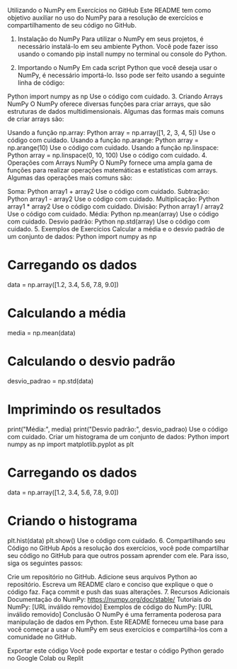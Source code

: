 Utilizando o NumPy em Exercícios no GitHub
Este README tem como objetivo auxiliar no uso do NumPy para a resolução de exercícios e compartilhamento de seu código no GitHub.

1. Instalação do NumPy
Para utilizar o NumPy em seus projetos, é necessário instalá-lo em seu ambiente Python. Você pode fazer isso usando o comando pip install numpy no terminal ou console do Python.

2. Importando o NumPy
Em cada script Python que você deseja usar o NumPy, é necessário importá-lo. Isso pode ser feito usando a seguinte linha de código:

Python
import numpy as np
Use o código com cuidado.
3. Criando Arrays NumPy
O NumPy oferece diversas funções para criar arrays, que são estruturas de dados multidimensionais. Algumas das formas mais comuns de criar arrays são:

Usando a função np.array:
Python
array = np.array([1, 2, 3, 4, 5])
Use o código com cuidado.
Usando a função np.arange:
Python
array = np.arange(10)
Use o código com cuidado.
Usando a função np.linspace:
Python
array = np.linspace(0, 10, 100)
Use o código com cuidado.
4. Operações com Arrays NumPy
O NumPy fornece uma ampla gama de funções para realizar operações matemáticas e estatísticas com arrays. Algumas das operações mais comuns são:

Soma:
Python
array1 + array2
Use o código com cuidado.
Subtração:
Python
array1 - array2
Use o código com cuidado.
Multiplicação:
Python
array1 * array2
Use o código com cuidado.
Divisão:
Python
array1 / array2
Use o código com cuidado.
Média:
Python
np.mean(array)
Use o código com cuidado.
Desvio padrão:
Python
np.std(array)
Use o código com cuidado.
5. Exemplos de Exercícios
Calcular a média e o desvio padrão de um conjunto de dados:
Python
import numpy as np

# Carregando os dados
data = np.array([1.2, 3.4, 5.6, 7.8, 9.0])

# Calculando a média
media = np.mean(data)

# Calculando o desvio padrão
desvio_padrao = np.std(data)

# Imprimindo os resultados
print("Média:", media)
print("Desvio padrão:", desvio_padrao)
Use o código com cuidado.
Criar um histograma de um conjunto de dados:
Python
import numpy as np
import matplotlib.pyplot as plt

# Carregando os dados
data = np.array([1.2, 3.4, 5.6, 7.8, 9.0])

# Criando o histograma
plt.hist(data)
plt.show()
Use o código com cuidado.
6. Compartilhando seu Código no GitHub
Após a resolução dos exercícios, você pode compartilhar seu código no GitHub para que outros possam aprender com ele. Para isso, siga os seguintes passos:

Crie um repositório no GitHub.
Adicione seus arquivos Python ao repositório.
Escreva um README claro e conciso que explique o que o código faz.
Faça commit e push das suas alterações.
7. Recursos Adicionais
Documentação do NumPy: https://numpy.org/doc/stable/
Tutoriais do NumPy: [URL inválido removido]
Exemplos de código do NumPy: [URL inválido removido]
Conclusão
O NumPy é uma ferramenta poderosa para manipulação de dados em Python. Este README forneceu uma base para você começar a usar o NumPy em seus exercícios e compartilhá-los com a comunidade no GitHub.

Exportar este código
Você pode exportar e testar o código Python gerado no Google Colab ou Replit
